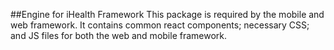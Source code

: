
##Engine for iHealth Framework
This package is required by the mobile and web framework. It contains common react components; necessary CSS; and JS files for both the web and mobile framework.
